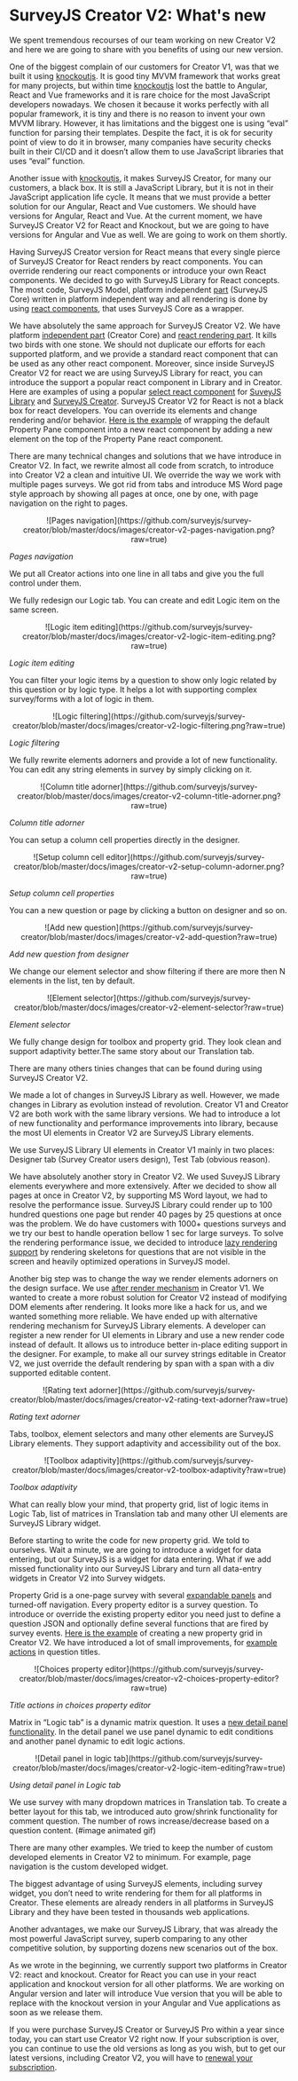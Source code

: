 # SurveyJS Creator V2: What's new

We spent tremendous recourses of our team working on new Creator V2 and here we are going to share with you benefits of using our new version.

One of the biggest complain of our customers for Creator V1, was that we built it using [knockoutjs](https://knockoutjs.com/). It is good tiny MVVM framework that works great for many projects, but within time [knockoutjs](https://knockoutjs.com/) lost the battle to Angular, React and Vue frameworks and it is rare choice for the most JavaScript developers nowadays. We chosen it because it works perfectly with all popular framework, it is tiny and there is no reason to invent your own MVVM library.  However, it has limitations and the biggest one is using “eval” function for parsing their templates. Despite the fact, it is ok for security point of view to do it in browser, many companies have security checks built in their CI/CD and it doesn’t allow them to use JavaScript libraries that uses “eval” function.

Another issue with [knockoutjs](https://knockoutjs.com/), it makes SurveyJS Creator, for many our customers, a black box. It is still a JavaScript Library, but it is not in their JavaScript application life cycle. It means that we must provide a better solution for our Angular, React and Vue customers. We should have versions for Angular, React and Vue.
At the current moment, we have SurveyJS Creator V2 for React and Knockout, but we are going to have versions for Angular and Vue as well. We are going to work on them shortly.

Having SurveyJS Creator version for React means that every single pierce of SurveyJS Creator for React renders by react components. You can override rendering our react components or introduce your own React components. We decided to go with SurveyJS Library for React concepts. The most code, SurveyJS Model, platform independent [part](https://github.com/surveyjs/survey-library/tree/master/src) (SurveyJS Core) written in platform independent way and all rendering is done by using [react components](https://github.com/surveyjs/survey-library/tree/master/src/react), that uses SurveyJS Core as a wrapper.

We have absolutely the same approach for SurveyJS Creator V2. We have platform [independent part](https://github.com/surveyjs/survey-creator/tree/master/packages/survey-creator-core) (Creator Core) and [react rendering part](https://github.com/surveyjs/survey-creator/tree/master/packages/survey-creator-react). It kills two birds with one stone. We should not duplicate our efforts for each supported platform, and we provide a standard react component that can be used as any other react component. Moreover, since inside SurveyJS Creator V2 for react we are using SurveyJS Library for react, you can introduce the support a popular react component in Library and in Creator. Here are examples of using a popular [select react component](https://react-select.com/home) for [SuveyJS Library](#link) and [SurveyJS Creator](#link). SurveyJS Creator V2 for React is not a black box for react developers. You can override its elements and change rendering and/or behavior. [Here is the example](https://surveyjs.io/Examples/Survey-Creator?id=overridepropertygrid&platform=ReactjsV2) of wrapping the default Property Pane component into a new react component by adding a new element on the top of the Property Pane react component.

There are many technical changes and solutions that we have introduce in Creator V2. In fact, we rewrite almost all code from scratch, to introduce into Creator V2 a clean and intuitive UI.
We override the way we work with multiple pages surveys. We got rid from tabs and introduce MS Word page style approach by showing all pages at once, one by one, with page navigation on the right to pages.
<p align="center">
![Pages navigation](https://github.com/surveyjs/survey-creator/blob/master/docs/images/creator-v2-pages-navigation.png?raw=true)

_Pages navigation_
</p>

We put all Creator actions into one line in all tabs and give you the full control under them.

We fully redesign our Logic tab. You can create and edit Logic item on the same screen.
<p align="center">
![Logic item editing](https://github.com/surveyjs/survey-creator/blob/master/docs/images/creator-v2-logic-item-editing.png?raw=true)

_Logic item editing_
</p>

You can filter your logic items by a question to show only logic related by this question or by logic type. It helps a lot with supporting complex survey/forms with a lot of logic in them.
<p align="center">
![Logic filtering](https://github.com/surveyjs/survey-creator/blob/master/docs/images/creator-v2-logic-filtering.png?raw=true)

_Logic filtering_
</p>

We fully rewrite elements adorners and provide a lot of new functionality. You can edit any string elements in survey by simply clicking on it.
<p align="center">
![Column title adorner](https://github.com/surveyjs/survey-creator/blob/master/docs/images/creator-v2-column-title-adorner.png?raw=true)

_Column title adorner_
</p>

You can setup a column cell properties directly in the designer.
<p align="center">
![Setup column cell editor](https://github.com/surveyjs/survey-creator/blob/master/docs/images/creator-v2-setup-column-adorner.png?raw=true)

_Setup column cell properties_
</p>

You can a new question or page by clicking a button on designer and so on.
<p align="center">
![Add new question](https://github.com/surveyjs/survey-creator/blob/master/docs/images/creator-v2-add-question?raw=true)

_Add new question from designer_
</p>


We change our element selector and show filtering if there are more then N elements in the list, ten by default.
<p align="center">
![Element selector](https://github.com/surveyjs/survey-creator/blob/master/docs/images/creator-v2-element-selector?raw=true)

_Element selector_
</p>

We fully change design for toolbox and property grid. They look clean and support adaptivity better.The same story about our Translation tab.

There are many others tinies changes that can be found during using SurveyJS Creator V2.

We made a lot of changes in SurveyJS Library as well. However, we made changes in Library as evolution instead of revolution. Creator V1 and Creator V2 are both work with the same library versions. We had to introduce a lot of new functionality and performance improvements into library, because the most UI elements in Creator V2 are SurveyJS Library elements.

We use SurveyJS Library UI elements in Creator V1 mainly in two places: Designer tab (Survey Creator users design), Test Tab (obvious reason).

We have absolutely another story in Creator V2. We used SuveyJS Library elements everywhere and more extensively.
After we decided to show all pages at once in Creator V2, by supporting MS Word layout, we had to resolve the performance issue. SurveyJS Library could render up to 100 hundred questions one page but render 40 pages by 25 questions at once was the problem. We do have customers with 1000+ questions surveys and we try our best to handle operation bellow 1 sec for large surveys. To solve the rendering performance issue, we decided to introduce [lazy rendering support](https://surveyjs.io/Examples/Library?id=survey-lazy&platform=Reactjs) by rendering skeletons for questions that are not visible in the screen and heavily optimized operations in SurveyJS model.

Another big step was to change the way we render elements adorners on the design surface. We use [after render mechanism](https://surveyjs.io/Examples/Library?id=survey-lazy&platform=Reactjs) in Creator V1. We wanted to create a more robust solution for Creator V2 instead of modifying DOM elements after rendering. It looks more like a hack for us, and we wanted something more reliable. We have ended up with alternative rendering mechanism for SurveyJS Library elements. A developer can register a new render for UI elements in Library and use a new render code instead of default. It allows us to introduce better in-place editing support in the designer. For example, to make all our survey strings editable in Creator V2, we just override the default rendering by span with a span with a div supported editable content. 
<p align="center">
![Rating text adorner](https://github.com/surveyjs/survey-creator/blob/master/docs/images/creator-v2-rating-text-adorner?raw=true)

_Rating text adorner_
</p>

Tabs, toolbox, element selectors and many other elements are SurveyJS Library elements. They support adaptivity and accessibility out of the box.  
<p align="center">
![Toolbox adaptivity](https://github.com/surveyjs/survey-creator/blob/master/docs/images/creator-v2-toolbox-adaptivity?raw=true)

_Toolbox adaptivity_
</p>


What can really blow your mind, that property grid, list of logic items in Logic Tab, list of matrices in Translation tab and many other UI elements are SurveyJS Library widget.

Before starting to write the code for new property grid. We told to ourselves. Wait a minute, we are going to introduce a widget for data entering, but our SurveyJS is a widget for data entering. What if we add missed functionality into our SurveyJS Library and turn all data-entry widgets in Creator V2 into Survey widgets.

Property Grid is a one-page survey with several [expandable panels](https://surveyjs.io/Examples/Library?id=questiontype-panel) and turned-off navigation. Every property editor is a survey question. To introduce or override the existing property editor you need just to define a question JSON and optionally define several functions that are fired by survey events. [Here is the example](https://surveyjs.io/Examples/Survey-Creator?id=custompropertyeditor&platform=ReactjsV2#content-js) of creating a new property grid in Creator V2. We have introduced a lot of small improvements, for [example actions](https://surveyjs.io/Examples/Library?id=survey-titleactions) in question titles.
<p align="center">
![Choices property editor](https://github.com/surveyjs/survey-creator/blob/master/docs/images/creator-v2-choices-property-editor?raw=true)

_Title actions in choices property editor_
</p>

Matrix in “Logic tab” is a dynamic matrix question. It uses a [new detail panel functionality](https://surveyjs.io/Examples/Library?id=questiontype-matrixdynamic-detail). In the detail panel we use panel dynamic to edit conditions and another panel dynamic to edit logic actions.
<p align="center">
![Detail panel in logic tab](https://github.com/surveyjs/survey-creator/blob/master/docs/images/creator-v2-logic-item-editing?raw=true)

_Using detail panel in Logic tab_
</p>

We use survey with many dropdown matrices in Translation tab. To create a better layout for this tab, we introduced auto grow/shrink functionality for comment question. The number of rows increase/decrease based on a question content.
(#image animated gif)

There are many other examples. We tried to keep the number of custom developed elements in Creator V2 to minimum. For example, page navigation is the custom developed widget.

The biggest advantage of using SurveyJS elements, including survey widget, you don’t need to write rendering for them for all platforms in Creator. These elements are already renders in all platforms in SurveyJS Library and they have been tested in thousands web applications.

Another advantages, we make our SurveyJS Library, that was already the most powerful JavaScript survey, superb comparing to any other competitive solution, by supporting dozens new scenarios out of the box.

As we wrote in the beginning, we currently support two platforms in Creator V2: react and knockout. Creator for React you can use in your react application and knockout version for all other platforms. We are working on Angular version and later will introduce Vue version that you will be able to replace with the knockout version in your Angular and Vue applications as soon as we release them.

If you were purchase SurveyJS Creator or SurveyJS Pro within a year since today, you can start use Creator V2 right now. If your subscription is over, you can continue to use the old versions as long as you wish, but to get our latest versions, including Creator V2, you will have to [renewal your subscription](https://surveyjs.io/Buy#surveyjs-updates).
